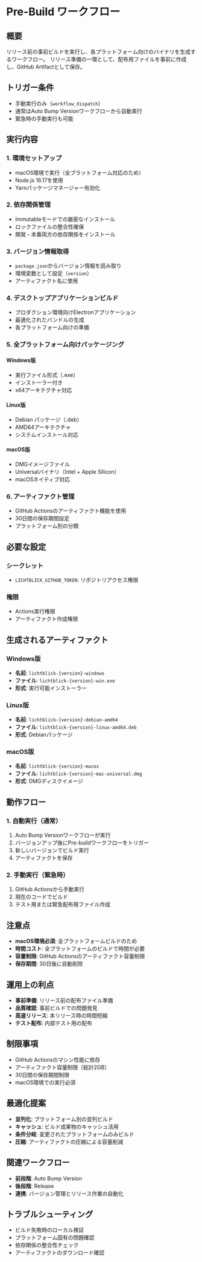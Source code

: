 # Pre-Build ワークフロー

## 概要

リリース前の事前ビルドを実行し、各プラットフォーム向けのバイナリを生成するワークフロー。
リリース準備の一環として、配布用ファイルを事前に作成し、GitHub Artifactとして保存。

## トリガー条件

- 手動実行のみ（`workflow_dispatch`）
- 通常はAuto Bump Versionワークフローから自動実行
- 緊急時の手動実行も可能

## 実行内容

### 1. 環境セットアップ

- macOS環境で実行（全プラットフォーム対応のため）
- Node.js 16.17を使用
- Yarnパッケージマネージャー有効化

### 2. 依存関係管理

- Immutableモードでの厳密なインストール
- ロックファイルの整合性確保
- 開発・本番両方の依存関係をインストール

### 3. バージョン情報取得

- `package.json`からバージョン情報を読み取り
- 環境変数として設定（`version`）
- アーティファクト名に使用

### 4. デスクトップアプリケーションビルド

- プロダクション環境向けElectronアプリケーション
- 最適化されたバンドルの生成
- 各プラットフォーム向けの準備

### 5. 全プラットフォーム向けパッケージング

#### Windows版

- 実行ファイル形式（.exe）
- インストーラー付き
- x64アーキテクチャ対応

#### Linux版

- Debian パッケージ（.deb）
- AMD64アーキテクチャ
- システムインストール対応

#### macOS版

- DMGイメージファイル
- Universalバイナリ（Intel + Apple Silicon）
- macOSネイティブ対応

### 6. アーティファクト管理

- GitHub Actionsのアーティファクト機能を使用
- 30日間の保存期間設定
- プラットフォーム別の分類

## 必要な設定

### シークレット

- `LICHTBLICK_GITHUB_TOKEN`: リポジトリアクセス権限

### 権限

- Actions実行権限
- アーティファクト作成権限

## 生成されるアーティファクト

### Windows版

- **名前**: `lichtblick-{version}-windows`
- **ファイル**: `lichtblick-{version}-win.exe`
- **形式**: 実行可能インストーラー

### Linux版

- **名前**: `lichtblick-{version}-debian-amd64`
- **ファイル**: `lichtblick-{version}-linux-amd64.deb`
- **形式**: Debianパッケージ

### macOS版

- **名前**: `lichtblick-{version}-macos`
- **ファイル**: `lichtblick-{version}-mac-universal.dmg`
- **形式**: DMGディスクイメージ

## 動作フロー

### 1. 自動実行（通常）

1. Auto Bump Versionワークフローが実行
2. バージョンアップ後にPre-buildワークフローをトリガー
3. 新しいバージョンでビルド実行
4. アーティファクトを保存

### 2. 手動実行（緊急時）

1. GitHub Actionsから手動実行
2. 現在のコードでビルド
3. テスト用または緊急配布用ファイル作成

## 注意点

- **macOS環境必須**: 全プラットフォームビルドのため
- **時間コスト**: 全プラットフォームのビルドで時間が必要
- **容量制限**: GitHub Actionsのアーティファクト容量制限
- **保存期間**: 30日後に自動削除

## 運用上の利点

- **事前準備**: リリース前の配布ファイル準備
- **品質確認**: 事前ビルドでの問題発見
- **高速リリース**: 本リリース時の時間短縮
- **テスト配布**: 内部テスト用の配布

## 制限事項

- GitHub Actionsのマシン性能に依存
- アーティファクト容量制限（総計2GB）
- 30日間の保存期間制限
- macOS環境での実行必須

## 最適化提案

- **並列化**: プラットフォーム別の並列ビルド
- **キャッシュ**: ビルド成果物のキャッシュ活用
- **条件分岐**: 変更されたプラットフォームのみビルド
- **圧縮**: アーティファクトの圧縮による容量削減

## 関連ワークフロー

- **前段階**: Auto Bump Version
- **後段階**: Release
- **連携**: バージョン管理とリリース作業の自動化

## トラブルシューティング

- ビルド失敗時のローカル検証
- プラットフォーム固有の問題確認
- 依存関係の整合性チェック
- アーティファクトのダウンロード確認

